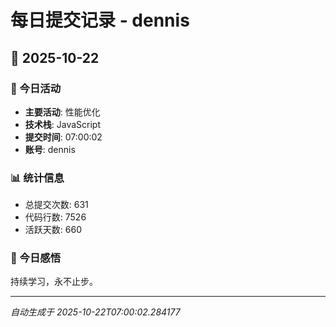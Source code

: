 # 每日提交记录 - dennis

## 📅 2025-10-22

### 🎯 今日活动
- **主要活动**: 性能优化
- **技术栈**: JavaScript
- **提交时间**: 07:00:02
- **账号**: dennis

### 📊 统计信息
- 总提交次数: 631
- 代码行数: 7526
- 活跃天数: 660

### 💭 今日感悟
持续学习，永不止步。

---
*自动生成于 2025-10-22T07:00:02.284177*
